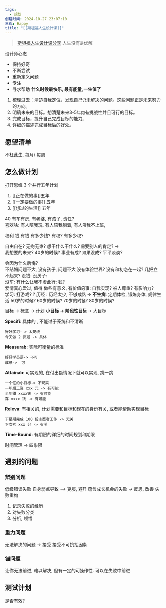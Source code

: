 ```yaml
---
tags:
  - 规划
创建时间: 2024-10-27 23:07:10
三观: Happy
title: "[[斯坦福人生设计课]]"
---
```



> [斯坦福人生设计课分享](https://www.bilibili.com/video/BV1qt411A7Nc/?vd_source=351ae22481963e1732be800e8bc59c8a)
	人生没有最优解 

设计师心态
* 保持好奇
* 不断尝试
* 重新定义问题
* 专注
* 寻求帮助
**什么时候最快乐, 最有能量, 一生值了**

1. 梳理过去：清楚自我定位，发现自己仍未解决的问题。这些问题正是未来努力的方向。 
2. 明确未来的目标。想清楚未来3-5年内有挑战性并且可行的目标。 
3. 完成目标，提升自己完成目标的能力。 
4. 详细的描述完成目标后的好处。

## 愿望清单
不枉此生, 
每月/ 每周


## 怎么做计划
打开思维 3 个并行五年计划
1. [[正在做的事]]五年
2. [[一定要做的事]] 五年
3. [[想过的生活]] 五年

40 有车有房, 有老婆, 有孩子, 责任?  
喜欢啥: 
有人陪我玩, 
有人陪我躺着, 
有人陪我不上班, 

权利
钱
有钱 有多少钱? 
有权? 有多少权? 

自由自在? 无拘无束? 想干什么干什么? 
需要别人的肯定?  ->  
我想要的未来? 
40岁的时候?     事业有成?  如果没成?  平平淡淡? 

会因为什么后悔?  
不结婚问题不大, 没有孩子, 问题不大
没有体验世界? 
没有和初恋在一起? 
几把立不起来? 
没钱: 
没房子:  
没车:
有什么让我不虚此行: 
钱?   
爱情真心爱过, 值得
做些有意义, 有价值的事: 自我实现? 
 被人尊重?  有影响力?    
学习: 
打游戏? ? 
历经 :  历经太少, 不够成熟 -> 
**不生病**: 定期体检, 锻炼身体, 规律生活
50岁的时候? 
60岁的时候? 
70岁的时候? 
80岁的时候?   


目标 -> 概念 -> 计划
**小目标 -> 阶段性目标** -> 大目标

**Specifi**: 具体的 , 不能过于笼统和不清晰

```
好好学习- > 太笼统
今天做 2 页题 -> 具体
```

**Measurab**: 实际可衡量的标准
```
好好学英语-> 不可
成绩->  可
```

**Attainab**: 可实现的, 在付出额情况下就可以实现, 跳一跳
```
一个亿的小目标-> 不现实
一年后工资 xxx 元 -> 有可能
半年赚 xxxx钱 -> 有可能
存 xxxx 钱 -> 有可能
```

**Releva**: 有相关的, 计划需要和目标和现在的身份有关, 或者能帮助实现目标
```
下星期完成 100 份志愿者工作 -> 无关
下次考 xxx 分 -> 有关
```


**Time-Bound**: 有期限的详细的时间规划和期限

时间管理 -> 四象限


## 遇到的问题

### 辨别问题

低级错误失败
自身弱点导致 --> 克服, 避开
蕴含成长机会的失败 -> 反思, 改善
失败重构
1. 记录失败的经历
2. 对失败分类
3. 分析, 领悟

### 重力问题
无法解决的问题 -> 接受
接受不可抗拒因素
### 锚问题
让你无法前进, 难以解决, 但有一定的可操作性. 可以在失败中前进

## 测试计划 
是否有效? 


